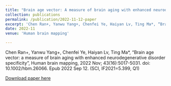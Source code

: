 ```yaml
---
title: "Brain age vector: A measure of brain aging with enhanced neurodegenerative disorder specificity"
collection: publications
permalink: /publication/2022-11-12-paper
excerpt: 'Chen Ran+, Yanwu Yang+, Chenfei Ye, Haiyan Lv, Ting Ma*, “Brain age vector: a measure of brain aging with enhanced neurodegenerative disorder specificity”, Human brain mapping, 2022 Nov; 43(16):5017-5031. doi: 10.1002/hbm.26066. Epub 2022 Sep 12. (SCI, IF2021=5.399, Q1)'
date: 2022-11
venue: 'Human brain mapping'

---
```

Chen Ran+, Yanwu Yang+, Chenfei Ye, Haiyan Lv, Ting Ma*, “Brain age vector: a measure of brain aging with enhanced neurodegenerative disorder specificity”, Human brain mapping, 2022 Nov; 43(16):5017-5031. doi: 10.1002/hbm.26066. Epub 2022 Sep 12. (SCI, IF2021=5.399, Q1)

[Download paper here](http://nit-hit.github.io/files/paper5.pdf)

